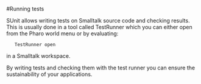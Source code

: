 #Running tests

SUnit allows writing tests on Smalltalk source code and checking results. This is usually done in a tool called TestRunner which you can either open from the Pharo world menu or by evaluating:

```
   TestRunner open
```

in a Smalltalk workspace.

By writing tests and checking them with the test runner you can ensure the sustainability of your applications.

